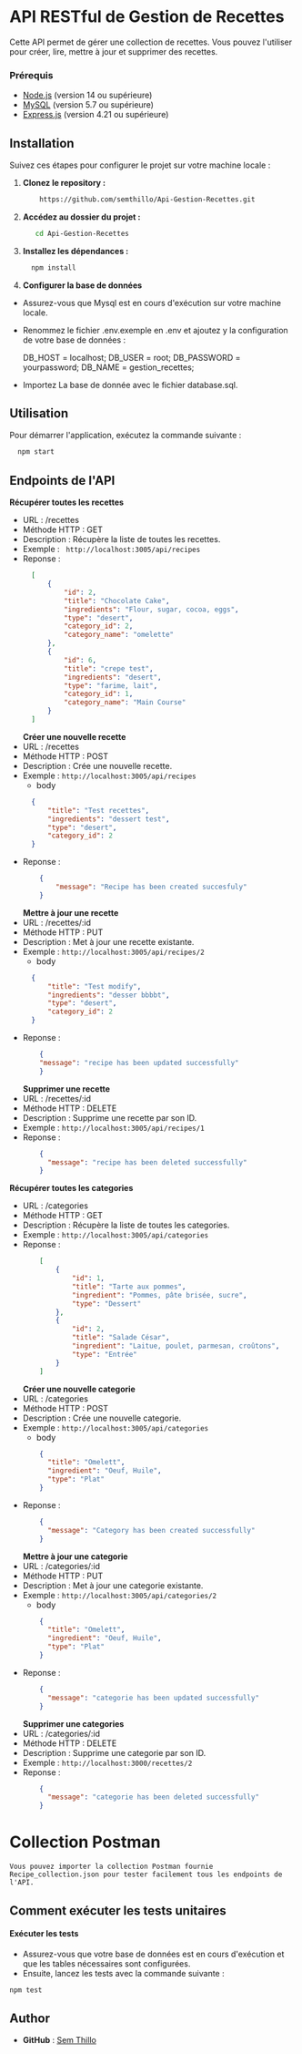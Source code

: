 # API RESTful de Gestion de Recettes

Cette API permet de gérer une collection de recettes. Vous pouvez l'utiliser pour créer, lire, mettre à jour et supprimer des recettes.

### Prérequis

- [Node.js](https://nodejs.org/) (version 14 ou supérieure)
- [MySQL](https://www.mysql.com/) (version 5.7 ou supérieure)
- [Express.js](https://www.npmjs.com/package/express) (version 4.21 ou supérieure)

## Installation

Suivez ces étapes pour configurer le projet sur votre machine locale :

1. **Clonez le repository :**

   ```bash
       https://github.com/semthillo/Api-Gestion-Recettes.git
   ```

2. **Accédez au dossier du projet :**

   ```bash
      cd Api-Gestion-Recettes
   ```

3. **Installez les dépendances :**

   ```bash
     npm install
   ```

4. **Configurer la base de données**

- Assurez-vous que Mysql est en cours d'exécution sur votre machine locale.

- Renommez le fichier  .env.exemple en .env et ajoutez y la configuration de votre base de données :
  
  DB_HOST = localhost;
  DB_USER = root;
  DB_PASSWORD = yourpassword;
  DB_NAME = gestion_recettes;

- Importez La base de donnée  avec le fichier database.sql.

## Utilisation

Pour démarrer l'application, exécutez la commande suivante :

```bash
  npm start
```

## Endpoints de l'API

**Récupérer toutes les recettes**

- URL : /recettes
- Méthode HTTP : GET
- Description : Récupère la liste de toutes les recettes.
- Exemple : ` http://localhost:3005/api/recipes`
- Reponse :
  ```JSON
    [
        {
            "id": 2,
            "title": "Chocolate Cake",
            "ingredients": "Flour, sugar, cocoa, eggs",
            "type": "desert",
            "category_id": 2,
            "category_name": "omelette"
        },
        {
            "id": 6,
            "title": "crepe test",
            "ingredients": "desert",
            "type": "farime, lait",
            "category_id": 1,
            "category_name": "Main Course"
        }
    ]
  ```
  **Créer une nouvelle recette**
- URL : /recettes
- Méthode HTTP : POST
- Description : Crée une nouvelle recette.
- Exemple :
  `http://localhost:3005/api/recipes`
  - body
  ```JSON
    {
        "title": "Test recettes",
        "ingredients": "dessert test",
        "type": "desert",
        "category_id": 2
    }
  ```
- Reponse :
  ```JSON
      {
          "message": "Recipe has been created succesfuly"
      }
  ```
  **Mettre à jour une recette**
- URL : /recettes/:id
- Méthode HTTP : PUT
- Description : Met à jour une recette existante.
- Exemple :
  `http://localhost:3005/api/recipes/2`
  - body
  ```JSON
    {
        "title": "Test modify",
        "ingredients": "desser bbbbt",
        "type": "desert",
        "category_id": 2
    }
  ```
- Reponse :
  ```JSON
      {
      "message": "recipe has been updated successfully"
      }
  ```
  **Supprimer une recette**
- URL : /recettes/:id
- Méthode HTTP : DELETE
- Description : Supprime une recette par son ID.
- Exemple :
  `http://localhost:3005/api/recipes/1`
- Reponse :
  ```JSON
      {
        "message": "recipe has been deleted successfully"
      }
  ```
**Récupérer toutes les categories**

- URL : /categories
- Méthode HTTP : GET
- Description : Récupère la liste de toutes les categories.
- Exemple : `http://localhost:3005/api/categories`
- Reponse :
  ```JSON
      [
          {
              "id": 1,
              "title": "Tarte aux pommes",
              "ingredient": "Pommes, pâte brisée, sucre",
              "type": "Dessert"
          },
          {
              "id": 2,
              "title": "Salade César",
              "ingredient": "Laitue, poulet, parmesan, croûtons",
              "type": "Entrée"
          }
      ]
  ```
  **Créer une nouvelle categorie**
- URL : /categories
- Méthode HTTP : POST
- Description : Crée une nouvelle categorie.
- Exemple :
  `http://localhost:3005/api/categories`
  - body
  ```JSON
      {
        "title": "Omelett",
        "ingredient": "Oeuf, Huile",
        "type": "Plat"
      }
  ```
- Reponse :
  ```JSON
      {
        "message": "Category has been created successfully"
      }
  ```
  **Mettre à jour une categorie**
- URL : /categories/:id
- Méthode HTTP : PUT
- Description : Met à jour une categorie existante.
- Exemple :
  `http://localhost:3005/api/categories/2`
  - body
  ```JSON
      {
        "title": "Omelett",
        "ingredient": "Oeuf, Huile",
        "type": "Plat"
      }
  ```
- Reponse :
  ```JSON
      {
        "message": "categorie has been updated successfully"
      }
  ```
  **Supprimer une categories**
- URL : /categories/:id
- Méthode HTTP : DELETE
- Description : Supprime une categorie par son ID.
- Exemple :
  `http://localhost:3000/recettes/2`
- Reponse :
  ```JSON
      {
        "message": "categorie has been deleted successfully"
      }
  ```
# Collection Postman

    Vous pouvez importer la collection Postman fournie Recipe_collection.json pour tester facilement tous les endpoints de l'API.

## Comment exécuter les tests unitaires

#### Exécuter les tests

- Assurez-vous que votre base de données est en cours d'exécution et que les tables nécessaires sont configurées.
- Ensuite, lancez les tests avec la commande suivante :

```bash
npm test
```


## Author

- **GitHub** : [Sem Thillo](https://github.com/semthillo)

